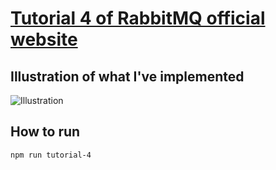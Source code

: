 # [Tutorial 4 of RabbitMQ official website](https://www.rabbitmq.com/tutorials/tutorial-four-javascript.html)

## Illustration of what I've implemented

![Illustration](https://www.rabbitmq.com/img/tutorials/python-four.png "Illustration")

## How to run

```bash
npm run tutorial-4
```
